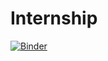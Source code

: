 # Internship
[![Binder](https://mybinder.org/badge_logo.svg)](https://mybinder.org/v2/gh/Hitha1999/Internship/main)
